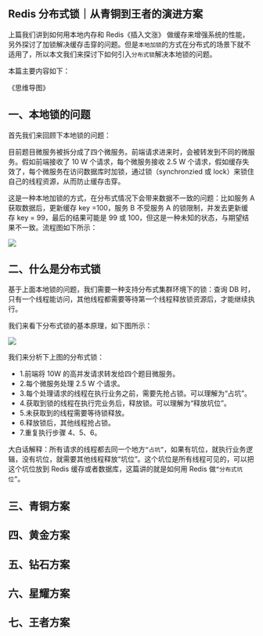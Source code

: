 ## Redis 分布式锁｜从青铜到王者的演进方案

上篇我们讲到如何用本地内存和 Redis《插入文涨》 做缓存来增强系统的性能，另外探讨了加锁解决缓存击穿的问题。但是`本地加锁`的方式在分布式的场景下就不适用了，所以本文我们来探讨下如何引入`分布式锁`解决本地锁的问题。

本篇主要内容如下：

《思维导图》

## 一、本地锁的问题

首先我们来回顾下本地锁的问题：

目前题目微服务被拆分成了四个微服务。前端请求进来时，会被转发到不同的微服务。假如前端接收了 10 W 个请求，每个微服务接收 2.5 W 个请求，假如缓存失效了，每个微服务在访问数据库时加锁，通过锁（synchronzied 或 lock）来锁住自己的线程资源，从而防止缓存击穿。

这是一种本地加锁的方式，在分布式情况下会带来数据不一致的问题：比如服务 A 获取数据后，更新缓存 key =100，服务 B 不受服务 A 的锁限制，并发去更新缓存 key = 99，最后的结果可能是 99 或 100，但这是一种未知的状态，与期望结果不一致。流程图如下所示：

![](http://cdn.jayh.club/uPic/image-20210424123518280.png)

## 二、什么是分布式锁

基于上面本地锁的问题，我们需要一种支持分布式集群环境下的锁：查询 DB 时，只有一个线程能访问，其他线程都需要等待第一个线程释放锁资源后，才能继续执行。

我们来看下分布式锁的基本原理，如下图所示：

![](http://cdn.jayh.club/uPic/image-20210426173605882.png)

我们来分析下上图的分布式锁：

- 1.前端将 10W 的高并发请求转发给四个题目微服务。
- 2.每个微服务处理 2.5 W 个请求。
- 3.每个处理请求的线程在执行业务之前，需要先抢占锁。可以理解为“占坑”。
- 4.获取到锁的线程在执行完业务后，释放锁。可以理解为“释放坑位”。
- 5.未获取到的线程需要等待锁释放。
- 6.释放锁后，其他线程抢占锁。
- 7.重复执行步骤 4、5、6。

大白话解释：所有请求的线程都去同一个地方`“占坑”`，如果有坑位，就执行业务逻辑，没有坑位，就需要其他线程释放“坑位”。这个坑位是所有线程可见的，可以把这个坑位放到 Redis 缓存或者数据库，这篇讲的就是如何用 Redis 做`“分布式坑位”`。

## 三、青铜方案





## 四、黄金方案





## 五、钻石方案



## 六、星耀方案



## 七、王者方案

